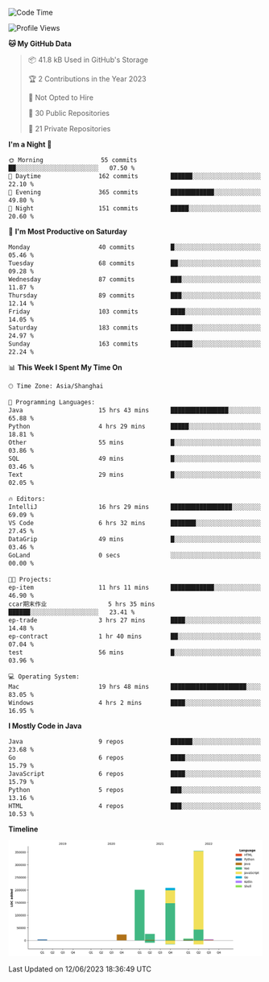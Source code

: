 <!--START_SECTION:waka-->
![Code Time](http://img.shields.io/badge/Code%20Time-1%2C871%20hrs%206%20mins-blue)

![Profile Views](http://img.shields.io/badge/Profile%20Views-0-blue)

**🐱 My GitHub Data** 

> 📦 41.8 kB Used in GitHub's Storage 
 > 
> 🏆 2 Contributions in the Year 2023
 > 
> 🚫 Not Opted to Hire
 > 
> 📜 30 Public Repositories 
 > 
> 🔑 21 Private Repositories 
 > 
**I'm a Night 🦉** 

```text
🌞 Morning                55 commits          ██░░░░░░░░░░░░░░░░░░░░░░░   07.50 % 
🌆 Daytime                162 commits         ██████░░░░░░░░░░░░░░░░░░░   22.10 % 
🌃 Evening                365 commits         ████████████░░░░░░░░░░░░░   49.80 % 
🌙 Night                  151 commits         █████░░░░░░░░░░░░░░░░░░░░   20.60 % 
```
📅 **I'm Most Productive on Saturday** 

```text
Monday                   40 commits          █░░░░░░░░░░░░░░░░░░░░░░░░   05.46 % 
Tuesday                  68 commits          ██░░░░░░░░░░░░░░░░░░░░░░░   09.28 % 
Wednesday                87 commits          ███░░░░░░░░░░░░░░░░░░░░░░   11.87 % 
Thursday                 89 commits          ███░░░░░░░░░░░░░░░░░░░░░░   12.14 % 
Friday                   103 commits         ████░░░░░░░░░░░░░░░░░░░░░   14.05 % 
Saturday                 183 commits         ██████░░░░░░░░░░░░░░░░░░░   24.97 % 
Sunday                   163 commits         ██████░░░░░░░░░░░░░░░░░░░   22.24 % 
```


📊 **This Week I Spent My Time On** 

```text
🕑︎ Time Zone: Asia/Shanghai

💬 Programming Languages: 
Java                     15 hrs 43 mins      ████████████████░░░░░░░░░   65.88 % 
Python                   4 hrs 29 mins       █████░░░░░░░░░░░░░░░░░░░░   18.81 % 
Other                    55 mins             █░░░░░░░░░░░░░░░░░░░░░░░░   03.86 % 
SQL                      49 mins             █░░░░░░░░░░░░░░░░░░░░░░░░   03.46 % 
Text                     29 mins             █░░░░░░░░░░░░░░░░░░░░░░░░   02.05 % 

🔥 Editors: 
IntelliJ                 16 hrs 29 mins      █████████████████░░░░░░░░   69.09 % 
VS Code                  6 hrs 32 mins       ███████░░░░░░░░░░░░░░░░░░   27.45 % 
DataGrip                 49 mins             █░░░░░░░░░░░░░░░░░░░░░░░░   03.46 % 
GoLand                   0 secs              ░░░░░░░░░░░░░░░░░░░░░░░░░   00.00 % 

🐱‍💻 Projects: 
ep-item                  11 hrs 11 mins      ████████████░░░░░░░░░░░░░   46.90 % 
ccar期末作业                 5 hrs 35 mins       ██████░░░░░░░░░░░░░░░░░░░   23.41 % 
ep-trade                 3 hrs 27 mins       ████░░░░░░░░░░░░░░░░░░░░░   14.48 % 
ep-contract              1 hr 40 mins        ██░░░░░░░░░░░░░░░░░░░░░░░   07.04 % 
test                     56 mins             █░░░░░░░░░░░░░░░░░░░░░░░░   03.96 % 

💻 Operating System: 
Mac                      19 hrs 48 mins      █████████████████████░░░░   83.05 % 
Windows                  4 hrs 2 mins        ████░░░░░░░░░░░░░░░░░░░░░   16.95 % 
```

**I Mostly Code in Java** 

```text
Java                     9 repos             ██████░░░░░░░░░░░░░░░░░░░   23.68 % 
Go                       6 repos             ████░░░░░░░░░░░░░░░░░░░░░   15.79 % 
JavaScript               6 repos             ████░░░░░░░░░░░░░░░░░░░░░   15.79 % 
Python                   5 repos             ███░░░░░░░░░░░░░░░░░░░░░░   13.16 % 
HTML                     4 repos             ███░░░░░░░░░░░░░░░░░░░░░░   10.53 % 
```



**Timeline**

![Lines of Code chart](https://raw.githubusercontent.com/youtiaoguagua/youtiaoguagua/master/assets/bar_graph.png)


 Last Updated on 12/06/2023 18:36:49 UTC
<!--END_SECTION:waka-->